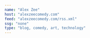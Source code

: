 ```yaml
---
name: "Alex Zee"
host: "alexzeecomedy.com"
feed: "alexzeecomedy.com/rss.xml"
ssg: "none"
type: "blog, comedy, art, technology"
---
```

